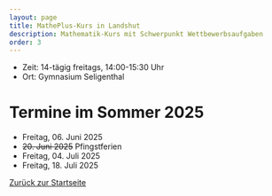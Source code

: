 ```yaml
---
layout: page
title: MathePlus-Kurs in Landshut
description: Mathematik-Kurs mit Schwerpunkt Wettbewerbsaufgaben
order: 3
---
```


- Zeit: 14-tägig freitags, 14:00-15:30 Uhr
- Ort: Gymnasium Seligenthal

# Termine im Sommer 2025

- Freitag, 06. Juni 2025
- ~~20. Juni 2025~~ Pfingstferien
- Freitag, 04. Juli 2025
- Freitag, 18. Juli 2025

[Zurück zur Startseite](/)
